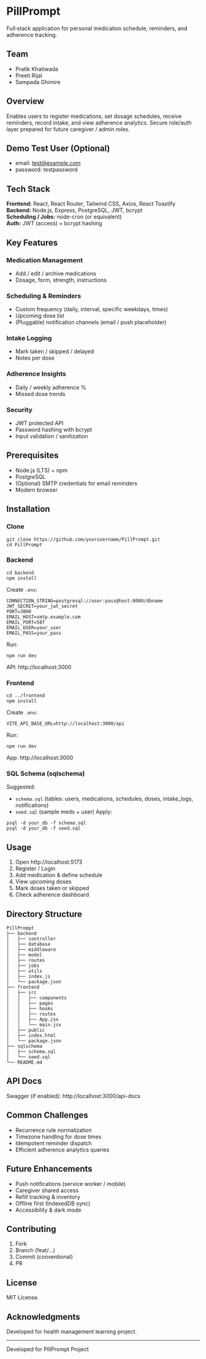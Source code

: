
# PillPrompt

Full‑stack application for personal medication schedule, reminders, and adherence tracking.

## Team
- Pratik Khatiwada
- Preeti Rijal
- Sampada Ghimire

## Overview
Enables users to register medications, set dosage schedules, receive reminders, record intake, and view adherence analytics. Secure role/auth layer prepared for future caregiver / admin roles.

## Demo Test User (Optional)
- email: test@example.com  
- password: testpassword  

## Tech Stack
**Frontend:** React, React Router, Tailwind CSS, Axios, React Toastify  
**Backend:** Node.js, Express, PostgreSQL, JWT, bcrypt  
**Scheduling / Jobs:** node-cron (or equivalent)  
**Auth:** JWT (access) + bcrypt hashing

## Key Features
### Medication Management
- Add / edit / archive medications
- Dosage, form, strength, instructions

### Scheduling & Reminders
- Custom frequency (daily, interval, specific weekdays, times)
- Upcoming dose list
- (Pluggable) notification channels (email / push placeholder)

### Intake Logging
- Mark taken / skipped / delayed
- Notes per dose

### Adherence Insights
- Daily / weekly adherence %
- Missed dose trends

### Security
- JWT protected API
- Password hashing with bcrypt
- Input validation / sanitization

## Prerequisites
- Node.js (LTS) + npm
- PostgreSQL
- (Optional) SMTP credentials for email reminders
- Modern browser

## Installation

### Clone
```
git clone https://github.com/yourusername/PillPrompt.git
cd PillPrompt
```

### Backend
```
cd backend
npm install
```
Create `.env`:
```
CONNECTION_STRING=postgresql://user:pass@host:8080/dbname
JWT_SECRET=your_jwt_secret
PORT=3000
EMAIL_HOST=smtp.example.com
EMAIL_PORT=587
EMAIL_USER=your_user
EMAIL_PASS=your_pass
```
Run:
```
npm run dev
```
API: http://localhost:3000

### Frontend
```
cd ../frontend
npm install
```
Create `.env`:
```
VITE_API_BASE_URL=http://localhost:3000/api
```
Run:
```
npm run dev
```
App: http://localhost:3000

### SQL Schema (sqlschema)
Suggested:
- `schema.sql` (tables: users, medications, schedules, doses, intake_logs, notifications)
- `seed.sql` (sample meds + user)
Apply:
```
psql -d your_db -f schema.sql
psql -d your_db -f seed.sql
```

## Usage
1. Open http://localhost:5173  
2. Register / Login  
3. Add medication & define schedule  
4. View upcoming doses  
5. Mark doses taken or skipped  
6. Check adherence dashboard  

## Directory Structure
```
PillPrompt
├── backend
│   ├── controller
│   ├── database
│   ├── middleware
│   ├── model
│   ├── routes
│   ├── jobs
│   ├── utils
│   ├── index.js
│   └── package.json
├── frontend
│   ├── src
│   │   ├── components
│   │   ├── pages
│   │   ├── hooks
│   │   ├── routes
│   │   ├── App.jsx
│   │   └── main.jsx
│   ├── public
│   ├── index.html
│   └── package.json
├── sqlschema
│   ├── schema.sql
│   └── seed.sql
└── README.md
```

## API Docs
Swagger (if enabled): http://localhost:3000/api-docs

## Common Challenges
- Recurrence rule normalization
- Timezone handling for dose times
- Idempotent reminder dispatch
- Efficient adherence analytics queries

## Future Enhancements
- Push notifications (service worker / mobile)
- Caregiver shared access
- Refill tracking & inventory
- Offline first (IndexedDB sync)
- Accessibility & dark mode

## Contributing
1. Fork  
2. Branch (feat/...)  
3. Commit (conventional)  
4. PR  

## License
MIT License.

## Acknowledgments
Developed for health management learning project.

---
Developed for PillPrompt Project
